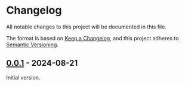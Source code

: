 # Changelog

All notable changes to this project will be documented in this file.

The format is based on [Keep a Changelog](https://keepachangelog.com/en/1.0.0/), and this project adheres to [Semantic Versioning](https://semver.org/spec/v2.0.0.html).

## [0.0.1] - 2024-08-21

Initial version.

[0.0.1]: https://github.com/ej-shafran/compile-mode.nvim/tree/v0.0.1
